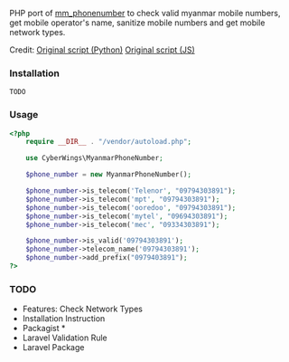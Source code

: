 PHP port of [mm_phonenumber](https://github.com/Melomap/mm_phonenumber) to check valid myanmar mobile numbers, get mobile operator's name, sanitize mobile numbers and get mobile network types.

Credit: [Original script (Python)](https://github.com/Melomap/mm_phonenumber)
[Original script (JS)](https://github.com/kaungmyatlwin/myanmar-phonenumber-js)

### Installation

```
TODO
```

### Usage
```php
<?php
	require __DIR__ . "/vendor/autoload.php";

    use CyberWings\MyanmarPhoneNumber;

    $phone_number = new MyanmarPhoneNumber();

    $phone_number->is_telecom('Telenor', "09794303891");
    $phone_number->is_telecom('mpt', "09794303891");
    $phone_number->is_telecom('ooredoo', "09794303891");
    $phone_number->is_telecom('mytel', "09694303891");
    $phone_number->is_telecom('mec', "09334303891");

    $phone_number->is_valid('09794303891');
    $phone_number->telecom_name('09794303891');
    $phone_number->add_prefix("0979403891");
?>
```

### TODO
- Features: Check Network Types
- Installation Instruction
- Packagist *
- Laravel Validation Rule
- Laravel Package